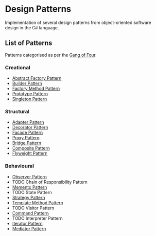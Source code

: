# Design Patterns
Implementation of several design patterns from object-oriented software design in the C# language.

## List of Patterns
Patterns categorised as per the [Gang of Four](https://en.wikipedia.org/wiki/Design_Patterns).

### Creational
- [Abstract Factory Pattern](https://github.com/Lewis-Allen/Design-Patterns/tree/master/DesignPatterns/AbstractFactoryPattern)
- [Builder Pattern](https://github.com/Lewis-Allen/Design-Patterns/tree/master/DesignPatterns/BuilderPattern)
- [Factory Method Pattern](https://github.com/Lewis-Allen/Design-Patterns/tree/master/DesignPatterns/FactoryMethodPattern)
- [Prototype Pattern](https://github.com/Lewis-Allen/Design-Patterns/tree/master/DesignPatterns/PrototypePattern)
- [Singleton Pattern](https://github.com/Lewis-Allen/Design-Patterns/tree/master/DesignPatterns/SingletonPattern)

### Structural
- [Adapter Pattern](https://github.com/Lewis-Allen/Design-Patterns/tree/master/DesignPatterns/AdapterPattern)
- [Decorator Pattern](https://github.com/Lewis-Allen/Design-Patterns/tree/master/DesignPatterns/DecoratorPattern)
- [Facade Pattern](https://github.com/Lewis-Allen/Design-Patterns/tree/master/DesignPatterns/FacadePattern)
- [Proxy Pattern](https://github.com/Lewis-Allen/Design-Patterns/tree/master/DesignPatterns/ProxyPattern)
- [Bridge Pattern](https://github.com/Lewis-Allen/Design-Patterns/tree/master/DesignPatterns/BridgePattern)
- [Composite Pattern](https://github.com/Lewis-Allen/Design-Patterns/tree/master/DesignPatterns/CompositePattern)
- [Flyweight Pattern](https://github.com/Lewis-Allen/Design-Patterns/tree/master/DesignPatterns/FlyweightPattern)

### Behavioural
- [Observer Pattern](https://github.com/Lewis-Allen/Design-Patterns/tree/master/DesignPatterns/ObserverPattern)
- TODO Chain of Responsibility Pattern
- [Memento Pattern](https://github.com/Lewis-Allen/Design-Patterns/tree/master/DesignPatterns/MementoPattern)
- TODO State Pattern
- [Strategy Pattern](https://github.com/Lewis-Allen/Design-Patterns/tree/master/DesignPatterns/StrategyPattern)
- [Template Method Pattern](https://github.com/Lewis-Allen/Design-Patterns/tree/master/DesignPatterns/TemplateMethodPattern)
- TODO Visitor Pattern
- [Command Pattern](https://github.com/Lewis-Allen/Design-Patterns/tree/master/DesignPatterns/CommandPattern)
- TODO Interpreter Pattern
- [Iterator Pattern](https://github.com/Lewis-Allen/Design-Patterns/tree/master/DesignPatterns/IteratorPattern)
- [Mediator Pattern](https://github.com/Lewis-Allen/Design-Patterns/tree/master/DesignPatterns/MediatorPattern)
         
